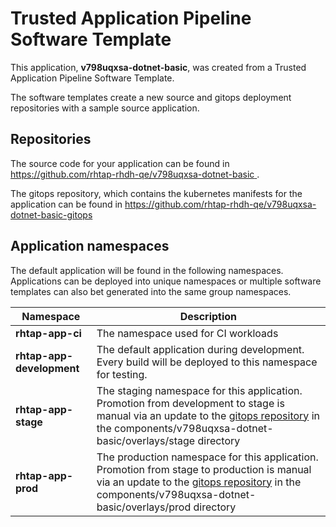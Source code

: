 # Trusted Application Pipeline Software Template

This application, **v798uqxsa-dotnet-basic**, was created from a Trusted Application Pipeline Software Template.

The software templates create a new source and gitops deployment repositories with a sample source application. 

## Repositories

The source code for your application can be found in [https://github.com/rhtap-rhdh-qe/v798uqxsa-dotnet-basic ](https://github.com/rhtap-rhdh-qe/v798uqxsa-dotnet-basic ).
 
The gitops repository, which contains the kubernetes manifests for the application can be found in 
[https://github.com/rhtap-rhdh-qe/v798uqxsa-dotnet-basic-gitops ](https://github.com/rhtap-rhdh-qe/v798uqxsa-dotnet-basic-gitops ) 

## Application namespaces 

The default application will be found in the following namespaces. Applications can be deployed into unique namespaces or multiple software templates can also bet generated into the same group namespaces.  

|  Namespace   |  Description   |  
| -------- | -------- |
| **rhtap-app-ci** | The namespace used for CI workloads |
| **rhtap-app-development** | The default application during development. Every build will be deployed to this namespace for testing. |
| **rhtap-app-stage** | The staging namespace for this application. Promotion from development to stage is manual via an update to the [gitops repository](https://github.com/rhtap-rhdh-qe/v798uqxsa-dotnet-basic-gitops ) in the components/v798uqxsa-dotnet-basic/overlays/stage directory |
| **rhtap-app-prod** | The production namespace for this application. Promotion from stage to production is manual via an update to the [gitops repository](https://github.com/rhtap-rhdh-qe/v798uqxsa-dotnet-basic-gitops ) in the components/v798uqxsa-dotnet-basic/overlays/prod directory |